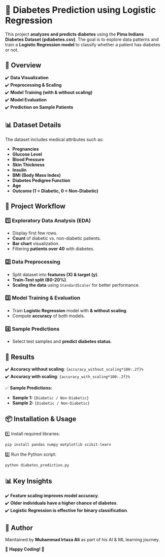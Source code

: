 # 🏥 Diabetes Prediction using Logistic Regression  

This project **analyzes and predicts diabetes** using the **Pima Indians Diabetes Dataset (pdiabetes.csv)**. The goal is to explore data patterns and train a **Logistic Regression model** to classify whether a patient has diabetes or not.  

## 📌 Overview  
✔️ **Data Visualization**  
✔️ **Preprocessing & Scaling**  
✔️ **Model Training (with & without scaling)**  
✔️ **Model Evaluation**  
✔️ **Prediction on Sample Patients**  

## 📊 Dataset Details  
The dataset includes medical attributes such as:  
- **Pregnancies**  
- **Glucose Level**  
- **Blood Pressure**  
- **Skin Thickness**  
- **Insulin**  
- **BMI (Body Mass Index)**  
- **Diabetes Pedigree Function**  
- **Age**  
- **Outcome (1 = Diabetic, 0 = Non-Diabetic)**  

## 🚀 Project Workflow  
### 1️⃣ **Exploratory Data Analysis (EDA)**  
- Display first few rows.  
- **Count** of diabetic vs. non-diabetic patients.  
- **Bar chart** visualization.  
- Filtering **patients over 40** with diabetes.  

### 2️⃣ **Data Preprocessing**  
- Split dataset into **features (X) & target (y)**.  
- **Train-Test split (80-20%)**.  
- **Scaling the data** using `StandardScaler` for better performance.  

### 3️⃣ **Model Training & Evaluation**  
- Train **Logistic Regression** model with **& without scaling**.  
- Compute **accuracy** of both models.  

### 4️⃣ **Sample Predictions**  
- Select test samples and **predict diabetes status**.  

## 🔢 Results  
✔️ **Accuracy without scaling**: `{accuracy_without_scaling*100:.2f}%`  
✔️ **Accuracy with scaling**: `{accuracy_with_scaling*100:.2f}%`  

✅ **Sample Predictions:**  
- **Sample 1:** `{Diabetic / Non-Diabetic}`  
- **Sample 2:** `{Diabetic / Non-Diabetic}`  

## 📦 Installation & Usage  
1️⃣ Install required libraries:  
   ```bash
   pip install pandas numpy matplotlib scikit-learn
   ```  
2️⃣ Run the Python script:  
   ```bash
   python diabetes_prediction.py
   ```  

## 📊 Key Insights  
✔️ **Feature scaling improves model accuracy**.  
✔️ **Older individuals have a higher chance of diabetes**.  
✔️ **Logistic Regression is effective for binary classification**.  

## 👤 Author  
Maintained by **Muhammad Irtaza Ali** as part of his AI & ML learning journey.  

📌 **Happy Coding! 🚀**  